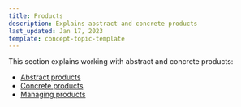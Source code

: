 ```yaml
---
title: Products
description: Explains abstract and concrete products
last_updated: Jan 17, 2023
template: concept-topic-template
---
```

This section explains working with abstract and concrete products: 
* [Abstract products](/docs/marketplace/user/back-office-user-guides/{{page.version}}/catalog/products/abstract-products/abstract-products.html)
* [Concrete products](/docs/marketplace/user/back-office-user-guides/{{page.version}}/catalog/products/concrete-products/creating-product-variants.html)
* [Managing products](/docs/marketplace/user/back-office-user-guides/{{page.version}}/catalog/products/managing-products/managing-products.html)
